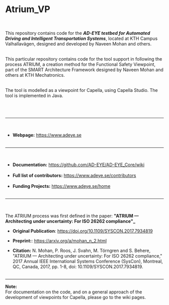 # Atrium_VP
<br>

This repository contains code for the _**AD-EYE testbed for Automated Driving and Intelligent Transportation Systems**_, located at KTH Campus Valhallavägen, designed and developed by Naveen Mohan and others. <br><br>


This particular repository contains code for the tool support in following the process ATRIUM, a creation method for the Functional Safety Viewpoint, part of the SMART Architecture Framework designed by Naveen Mohan and others at KTH Mechatronics.

<br> 
The tool is modelled as a viewpoint for Capella, using Capella Studio. The tool is implemented in Java.

<br><br>

-------------------------------------------------
<br>

- **Webpage:** https://www.adeye.se <br> <br>

-------------------------------------------------
<br>

- **Documentation:** https://github.com/AD-EYE/AD-EYE_Core/wiki <br> <br> 
- **Full list of contributors:** https://www.adeye.se/contributors <br> <br>
- **Funding Projects:** https://www.adeye.se/home <br> <br> 

-------------------------------------------------
<br>  

The ATRIUM process was first defined in the paper: **"ATRIUM — Architecting under uncertainty: For ISO 26262 compliance"_** <br>   

- **Original Publication**:  https://doi.org/10.1109/SYSCON.2017.7934819
- **Preprint:**:  https://arxiv.org/a/mohan_n_2.html
  
- **Citation:** N. Mohan, P. Roos, J. Svahn, M. Törngren and S. Behere, "ATRIUM — Architecting under uncertainty: For ISO 26262 compliance," 2017 Annual IEEE International Systems Conference (SysCon), Montreal, QC, Canada, 2017, pp. 1-8, doi: 10.1109/SYSCON.2017.7934819.
<br><br>
--------------------------------------------------------

**Note:**<br>
For documentation on the code, and on a general approach of the development of viewpoints for Capella, please go to the wiki pages.
